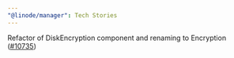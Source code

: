 ```yaml
---
"@linode/manager": Tech Stories
---
```


Refactor of DiskEncryption component and renaming to Encryption ([#10735](https://github.com/linode/manager/pull/10735))
